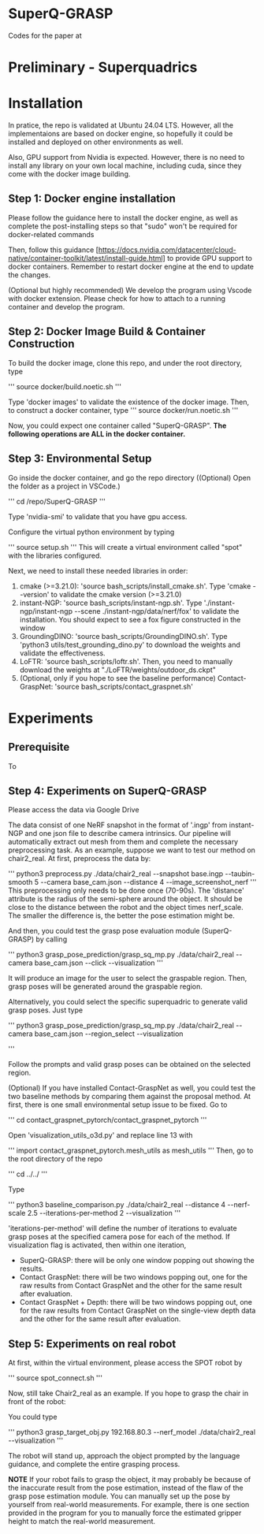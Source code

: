 # SuperQ-GRASP
Codes for the paper at 

# Preliminary - Superquadrics

# Installation
In pratice, the repo is validated at Ubuntu 24.04 LTS. However, all the implementaions are based on docker engine, so hopefully it could be installed and deployed on other environments as well.

Also, GPU support from Nvidia is expected. However, there is no need to install any library on your own local machine, including cuda, since they come with the docker image building. 

## Step 1: Docker engine installation
Please follow the guidance here to install the docker engine, as well as complete the post-installing steps so that "sudo" won't be required for docker-related commands

Then, follow this guidance [https://docs.nvidia.com/datacenter/cloud-native/container-toolkit/latest/install-guide.html] to provide GPU support to docker containers. Remember to restart docker engine at the end to update the changes. 

(Optional but highly recommended) We develop the program using Vscode with docker extension. Please check  for how to attach to a running container and develop the program. 

## Step 2: Docker Image Build & Container Construction
To build the docker image, clone this repo, and under the root directory, type

'''
source docker/build.noetic.sh
'''

Type 'docker images' to validate the existence of the docker image. Then, to construct a docker container, type
'''
source docker/run.noetic.sh
'''

Now, you could expect one container called "SuperQ-GRASP". **The following operations are ALL in the docker container.**

## Step 3: Environmental Setup
Go inside the docker container, and go the repo directory ((Optional) Open the folder as a project in VSCode.)

'''
cd /repo/SuperQ-GRASP
'''

Type 'nvidia-smi' to validate that you have gpu access. 

Configure the virtual python environment by typing

'''
source setup.sh
'''
This will create a virtual environment called "spot" with the libraries configured. 

Next, we need to install these needed libraries in order:
<ol>
	<li>cmake (>=3.21.0): 'source bash_scripts/install_cmake.sh'. Type 'cmake --version' to validate the cmake version (>=3.21.0)</li>
	<li>instant-NGP: 'source bash_scripts/instant-ngp.sh'. Type './instant-ngp/instant-ngp --scene ./instant-ngp/data/nerf/fox' to validate the installation. You should expect to see a fox figure constructed in the window </li>
	<li>GroundingDINO: 'source bash_scripts/GroundingDINO.sh'. Type 'python3 utils/test_grounding_dino.py' to download the weights and validate the effectiveness. </li>
	<li>LoFTR: 'source bash_scripts/loftr.sh'. Then, you need to manually download the weights at "./LoFTR/weights/outdoor_ds.ckpt" </li>
	<li>(Optional, only if you hope to see the baseline performance) Contact-GraspNet: 'source bash_scripts/contact_graspnet.sh'</li>
</ol>

# Experiments
## Prerequisite
To 
## Step 4: Experiments on SuperQ-GRASP
Please access the data via Google Drive

The data consist of one NeRF snapshot in the format of '.ingp' from instant-NGP and one json file to describe camera intrinsics. Our pipeline will automatically extract out mesh from them and complete the necessary preprocessing task. As an example, suppose we want to test our method on chair2_real. At first, preprocess the data by:

'''
python3 preprocess.py ./data/chair2_real --snapshot base.ingp --taubin-smooth 5 --camera base_cam.json --distance 4 --image_screenshot_nerf
'''
This preprocessing only needs to be done once (70-90s). The 'distance' attribute is the radius of the semi-sphere around the object. It should be close to the distance between the robot and the object times nerf_scale. The smaller the difference is, the better the pose estimation might be. 

And then, you could test the grasp pose evaluation module (SuperQ-GRASP) by calling

'''
python3 grasp_pose_prediction/grasp_sq_mp.py ./data/chair2_real --camera base_cam.json --click --visualization
'''

It will produce an image for the user to select the graspable region. Then, grasp poses will be generated around the graspable region.

Alternatively, you could select the specific superquadric to generate valid grasp poses. Just type

'''
python3 grasp_pose_prediction/grasp_sq_mp.py ./data/chair2_real --camera base_cam.json --region_select --visualization

'''

Follow the prompts and valid grasp poses can be obtained on the selected region. 

(Optional) If you have installed Contact-GraspNet as well, you could test the two baseline methods by comparing them against the proposal method. At first, there is one small environmental setup issue to be fixed. Go to 

'''
cd contact_graspnet_pytorch/contact_graspnet_pytorch
'''

Open 'visualization_utils_o3d.py' and replace line 13 with

'''
import contact_graspnet_pytorch.mesh_utils as mesh_utils
'''
Then, go to the root directory of the repo

'''
cd ../../
'''

Type

'''
python3 baseline_comparison.py ./data/chair2_real --distance 4 --nerf-scale 2.5 --iterations-per-method 2 --visualization
'''

'iterations-per-method' will define the number of iterations to evaluate grasp poses at the specified camera pose for each of the method. If visualization flag is activated, then within one iteration, 

<ul>
	<li>SuperQ-GRASP: there will be only one window popping out showing the results. 
	<li>Contact GraspNet: there will be two windows popping out, one for the raw results from Contact GraspNet and the other for the same result after evaluation. </li>
	<li>Contact GraspNet + Depth: there will be two windows popping out, one for the raw results from Contact GraspNet on the single-view depth data and the other for the same result after evaluation. </li>
</ul>


## Step 5: Experiments on real robot

At first, within the virtual environment, please access the SPOT robot by 

'''
source spot_connect.sh
'''

Now, still take Chair2_real as an example. If you hope to grasp the chair in front of the robot:

You could type 

'''
python3 grasp_target_obj.py 192.168.80.3 --nerf_model ./data/chair2_real --visualization
'''

The robot will stand up, approach the object prompted by the language guidance, and complete the entire grasping process. 

**NOTE** If your robot fails to grasp the object, it may probably be because of the inaccurate result from the pose estimation, instead of the flaw of the grasp pose estimation module. You can manually set up the pose by yourself from real-world measurements. For example, there is one section provided in the program for you to manually force the estimated gripper height to match the real-world measurement. 

